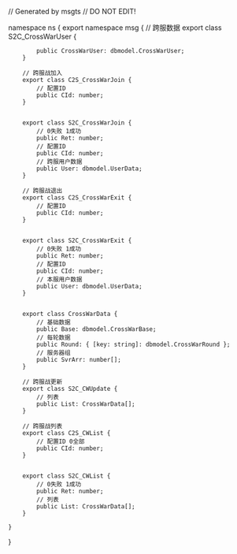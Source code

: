 // Generated by msgts
// DO NOT EDIT!

namespace ns {
	export namespace msg {
		// 跨服数据
		export class S2C_CrossWarUser {	
			
			public CrossWarUser: dbmodel.CrossWarUser; 
		}
		
		// 跨服战加入
		export class C2S_CrossWarJoin {	
			// 配置ID
			public CId: number; 
		}
		
		
		export class S2C_CrossWarJoin {	
			// 0失败 1成功
			public Ret: number; 
			// 配置ID
			public CId: number; 
			// 跨服用户数据
			public User: dbmodel.UserData; 
		}
		
		// 跨服战退出
		export class C2S_CrossWarExit {	
			// 配置ID
			public CId: number; 
		}
		
		
		export class S2C_CrossWarExit {	
			// 0失败 1成功
			public Ret: number; 
			// 配置ID
			public CId: number; 
			// 本服用户数据
			public User: dbmodel.UserData; 
		}
		
		
		export class CrossWarData {	
			// 基础数据
			public Base: dbmodel.CrossWarBase; 
			// 每轮数据
			public Round: { [key: string]: dbmodel.CrossWarRound }; 
			// 服务器组
			public SvrArr: number[]; 
		}
		
		// 跨服战更新
		export class S2C_CWUpdate {	
			// 列表
			public List: CrossWarData[]; 
		}
		
		// 跨服战列表
		export class C2S_CWList {	
			// 配置ID 0全部
			public CId: number; 
		}
		
		
		export class S2C_CWList {	
			// 0失败 1成功
			public Ret: number; 
			// 列表
			public List: CrossWarData[]; 
		}
		
	}
}
